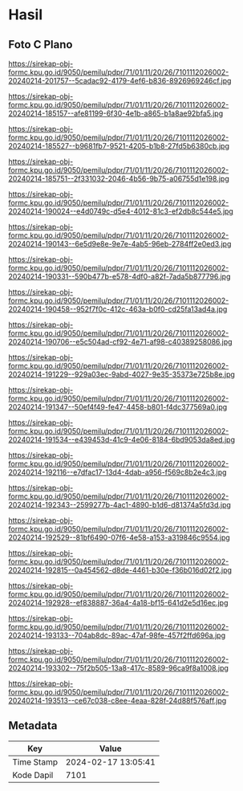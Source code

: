 # Hasil

## Foto C Plano

https://sirekap-obj-formc.kpu.go.id/9050/pemilu/pdpr/71/01/11/20/26/7101112026002-20240214-201757--5cadac92-4179-4ef6-b836-8926969246cf.jpg

https://sirekap-obj-formc.kpu.go.id/9050/pemilu/pdpr/71/01/11/20/26/7101112026002-20240214-185157--afe81199-6f30-4e1b-a865-b1a8ae92bfa5.jpg

https://sirekap-obj-formc.kpu.go.id/9050/pemilu/pdpr/71/01/11/20/26/7101112026002-20240214-185527--b9681fb7-9521-4205-b1b8-27fd5b6380cb.jpg

https://sirekap-obj-formc.kpu.go.id/9050/pemilu/pdpr/71/01/11/20/26/7101112026002-20240214-185751--2f331032-2046-4b56-9b75-a06755d1e198.jpg

https://sirekap-obj-formc.kpu.go.id/9050/pemilu/pdpr/71/01/11/20/26/7101112026002-20240214-190024--e4d0749c-d5e4-4012-81c3-ef2db8c544e5.jpg

https://sirekap-obj-formc.kpu.go.id/9050/pemilu/pdpr/71/01/11/20/26/7101112026002-20240214-190143--6e5d9e8e-9e7e-4ab5-96eb-2784ff2e0ed3.jpg

https://sirekap-obj-formc.kpu.go.id/9050/pemilu/pdpr/71/01/11/20/26/7101112026002-20240214-190331--590b477b-e578-4df0-a82f-7ada5b877796.jpg

https://sirekap-obj-formc.kpu.go.id/9050/pemilu/pdpr/71/01/11/20/26/7101112026002-20240214-190458--952f7f0c-412c-463a-b0f0-cd25fa13ad4a.jpg

https://sirekap-obj-formc.kpu.go.id/9050/pemilu/pdpr/71/01/11/20/26/7101112026002-20240214-190706--e5c504ad-cf92-4e71-af98-c40389258086.jpg

https://sirekap-obj-formc.kpu.go.id/9050/pemilu/pdpr/71/01/11/20/26/7101112026002-20240214-191229--929a03ec-9abd-4027-9e35-35373e725b8e.jpg

https://sirekap-obj-formc.kpu.go.id/9050/pemilu/pdpr/71/01/11/20/26/7101112026002-20240214-191347--50ef4f49-fe47-4458-b801-f4dc377569a0.jpg

https://sirekap-obj-formc.kpu.go.id/9050/pemilu/pdpr/71/01/11/20/26/7101112026002-20240214-191534--e439453d-41c9-4e06-8184-6bd9053da8ed.jpg

https://sirekap-obj-formc.kpu.go.id/9050/pemilu/pdpr/71/01/11/20/26/7101112026002-20240214-192116--e7dfac17-13d4-4dab-a956-f569c8b2e4c3.jpg

https://sirekap-obj-formc.kpu.go.id/9050/pemilu/pdpr/71/01/11/20/26/7101112026002-20240214-192343--2599277b-4ac1-4890-b1d6-d81374a5fd3d.jpg

https://sirekap-obj-formc.kpu.go.id/9050/pemilu/pdpr/71/01/11/20/26/7101112026002-20240214-192529--81bf6490-07f6-4e58-a153-a319846c9554.jpg

https://sirekap-obj-formc.kpu.go.id/9050/pemilu/pdpr/71/01/11/20/26/7101112026002-20240214-192815--0a454562-d8de-4461-b30e-f36b016d02f2.jpg

https://sirekap-obj-formc.kpu.go.id/9050/pemilu/pdpr/71/01/11/20/26/7101112026002-20240214-192928--ef838887-36a4-4a18-bf15-641d2e5d16ec.jpg

https://sirekap-obj-formc.kpu.go.id/9050/pemilu/pdpr/71/01/11/20/26/7101112026002-20240214-193133--704ab8dc-89ac-47af-98fe-457f2ffd696a.jpg

https://sirekap-obj-formc.kpu.go.id/9050/pemilu/pdpr/71/01/11/20/26/7101112026002-20240214-193302--75f2b505-13a8-417c-8589-96ca9f8a1008.jpg

https://sirekap-obj-formc.kpu.go.id/9050/pemilu/pdpr/71/01/11/20/26/7101112026002-20240214-193513--ce67c038-c8ee-4eaa-828f-24d88f576aff.jpg


## Metadata

| Key        | Value               |
| ---------- | ------------------- |
| Time Stamp | 2024-02-17 13:05:41 |
| Kode Dapil | 7101                |



